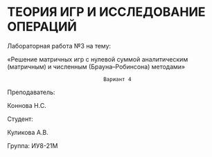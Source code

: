 # ТЕОРИЯ ИГР И ИССЛЕДОВАНИЕ ОПЕРАЦИЙ


Лабораторная работа №3 на тему:

«Решение матричных игр с нулевой суммой аналитическим 
(матричным) и численным (Брауна–Робинсона) методами»
                                      
                                   Вариант 4








Преподаватель:

Коннова Н.С.

Студент:

Куликова А.В.

Группа:
ИУ8-21М
